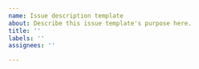 ```yaml
---
name: Issue description template
about: Describe this issue template's purpose here.
title: ''
labels: ''
assignees: ''

---
```



